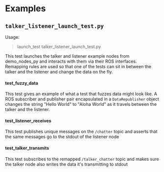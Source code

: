# Examples

## `talker_listener_launch_test.py`

Usage:
> launch\_test talker_listener\_launch\_test.py

This test launches the talker and listener example nodes from demo\_nodes\_py and interacts
with them via their ROS interfaces.  Remapping rules are used so that one of the tests can sit in
between the talker and the listener and change the data on the fly.

#### test\_fuzzy\_data
This test gives an example of what a test that fuzzes data might look like.  A ROS subscriber
and publisher pair encapsulated in a `DataRepublisher` object changes the string "Hello World" to
"Aloha World" as it travels between the talker and the listener.

#### test\_listener\_receives
This test publishes unique messages on the `/chatter` topic and asserts that the same messages
go to the stdout of the listener node

#### test\_talker\_transmits
This test subscribes to the remapped `/talker_chatter` topic and makes sure the talker node also
writes the data it's transmitting to stdout

